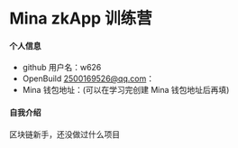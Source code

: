 # Mina zkApp 训练营


#### 个人信息

- github 用户名：w626
- OpenBuild 2500169526@qq.com：
- Mina 钱包地址：(可以在学习完创建 Mina 钱包地址后再填)

#### 自我介绍

区块链新手，还没做过什么项目